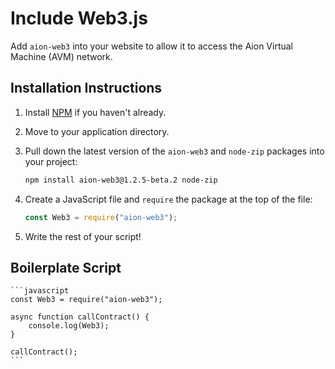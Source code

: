 # Include Web3.js

Add `aion-web3` into your website to allow it to access the Aion Virtual Machine (AVM) network.

## Installation Instructions

1. Install [NPM](https://www.npmjs.com/) if you haven't already.
2. Move to your application directory.
3. Pull down the latest version of the `aion-web3` and `node-zip` packages into your project:

    ```bash
    npm install aion-web3@1.2.5-beta.2 node-zip
    ```

4. Create a JavaScript file and `require` the package at the top of the file:

    ```javascript
    const Web3 = require("aion-web3");
    ```

5. Write the rest of your script!

## Boilerplate Script

    ```javascript
    const Web3 = require("aion-web3");

    async function callContract() {
        console.log(Web3);
    }

    callContract();
    ```